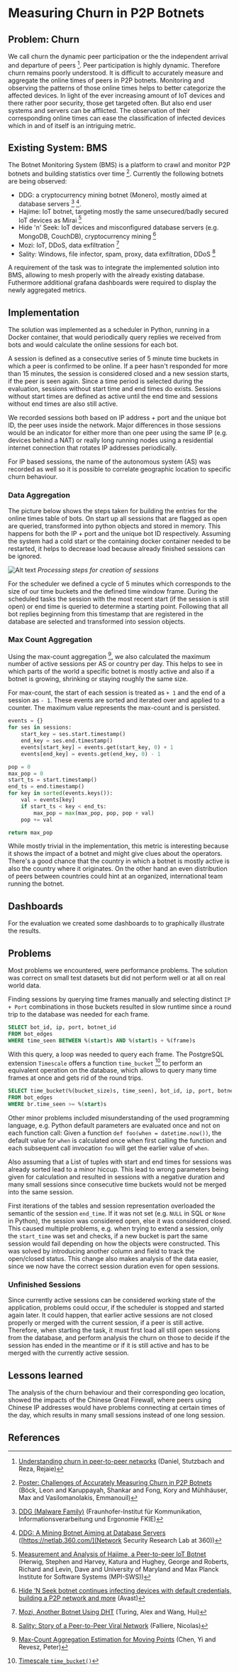 # Measuring Churn in P2P Botnets

## Problem: Churn

We call churn the dynamic peer participation or the the independent arrival and departure of peers [^churn]. Peer participation is highly dynamic. Therefore churn remains poorly understood. It is difficult to accurately measure and aggregate the online times of peers in P2P botnets. Monitoring and observing the patterns of those online times helps to better categorize the affected devices. In light of the ever increasing amount of IoT devices and there rather poor security, those get targeted often. But also end user systems and servers can be afflicted. The observation of their corresponding online times can ease the classification of infected devices which in and of itself is an intriguing metric.

## Existing System: BMS

The Botnet Monitoring System (BMS) is a platform to crawl and monitor P2P botnets and building statistics over time [^bms].
Currently the following botnets are being observed:

* DDG: a cryptocurrency mining botnet (Monero), mostly aimed at database servers [^ddg] [^ddg_netlab].
* Hajime: IoT botnet, targeting mostly the same unsecured/badly secured IoT devices as Mirai [^hajime]
* Hide 'n' Seek: IoT devices and misconfigured database servers (e.g. MongoDB, CouchDB), cryptocurrency mining [^hns]
* Mozi: IoT, DDoS, data exfiltration [^mozi]
* Sality: Windows, file infector, spam, proxy, data exfiltration, DDoS [^sality]

A requirement of the task was to integrate the implemented solution into BMS, allowing to mesh properly with the already existing database. Futhermore additional grafana dashboards were required to display the newly aggregated metrics.

## Implementation

The solution was implemented as a scheduler in Python, running in a Docker container, that would periodically query replies we received from bots and would calculate the online sessions for each bot.

A session is defined as a consecutive series of 5 minute time buckets in which a peer is confirmed to be online. If a peer hasn't responded for more than 15 minutes, the session is considered closed and a new session starts, if the peer is seen again. Since a time period is selected during the evaluation, sessions without start time and end times do exists. Sessions without start times are defined as active until the end time and sessions without end times are also still active. 

We recorded sessions both based on IP address + port and the unique bot ID, the peer uses inside the network.
Major differences in those sessions would be an indicator for either more than one peer using the same IP (e.g. devices behind a NAT) or really long running nodes using a residential internet connection that rotates IP addresses periodically.

For IP based sessions, the name of the autonomous system (AS) was recorded as well so it is possible to correlate geographic location to specific churn behaviour.

### Data Aggregation

The picture below shows the steps taken for building the entries for the online times table of bots. On start up all sessions that are flagged as open are queried, transformed into python objects and stored in memory. This happens for both the IP + port and the unique bot ID respectively. Assuming the system had a cold start or the containing docker container needed to be restarted, it helps to decrease load because already finished sessions can be ignored.

![Alt text](process_churn.svg)
*Processing steps for creation of sessions*

For the scheduler we defined a cycle of 5 minutes which corresponds to the size of our time buckets and the defined time window frame. During the scheduled tasks the session with the most recent start (if the session is still open) or end time is queried to determine a starting point. Following that all bot replies beginning from this timestamp that are registered in the database are selected and transformed into session objects.

### Max Count Aggregation

Using the max-count aggregation [^maxcount], we also calculated the maximum number of active sessions per AS or country per day.
This helps to see in which parts of the world a specific botnet is mostly active and also if a botnet is growing, shrinking or staying roughly the same size.

For max-count, the start of each session is treated as `+ 1` and the end of a session as `- 1`.
These events are sorted and iterated over and applied to a counter.
The maximum value represents the max-count and is persisted.

```python
events = {}
for ses in sessions:
    start_key = ses.start.timestamp()
    end_key = ses.end.timestamp()
    events[start_key] = events.get(start_key, 0) + 1
    events[end_key] = events.get(end_key, 0) - 1

pop = 0
max_pop = 0
start_ts = start.timestamp()
end_ts = end.timestamp()
for key in sorted(events.keys()):
    val = events[key]
    if start_ts < key < end_ts:
        max_pop = max(max_pop, pop, pop + val)
    pop += val

return max_pop
```

While mostly trivial in the implementation, this metric is interesting because it shows the impact of a botnet and might give clues about the operators.
There's a good chance that the country in which a botnet is mostly active is also the country where it originates.
On the other hand an even distribution of peers between countries could hint at an organized, international team running the botnet.

## Dashboards

For the evaluation we created some dashboards to to graphically illustrate the results. 

## Problems

Most problems we encountered, were performance problems. The solution was correct on small test datasets but did not perform well or at all on real world data.

Finding sessions by querying time frames manually and selecting distinct `IP + Port` combinations in those buckets resulted in slow runtime since a round trip to the database was needed for each frame.

```sql
SELECT bot_id, ip, port, botnet_id
FROM bot_edges
WHERE time_seen BETWEEN %(start)s AND %(start)s + %(frame)s
```

With this query, a loop was needed to query each frame.
The PostgreSQL extension `Timescale` offers a function `time_bucket` [^time_bucket] to perform an equivalent operation on the database, which allows to query many time frames at once and gets rid of the round trips.

```sql
SELECT time_bucket(%(bucket_size)s, time_seen), bot_id, ip, port, botnet_id
FROM bot_edges
WHERE br.time_seen >= %(start)s
```

Other minor problems included misunderstanding of the used programming language, e.g. Python default parameters are evaluated once and not on each function call:
Given a function `def foo(when = datetime.now())`, the default value for `when` is calculated once when first calling the function and each subsequent call invocation `foo` will get the earlier value of `when`.

Also assuming that a List of tuples with start and end times for sessions was already sorted lead to a minor hiccup. This lead to wrong parameters being given for calculation and resulted in sessions with a negative duration and many small sessions since consecutive time buckets would not be merged into the same session.

First iterations of the tables and session representation overloaded the semantic of the session `end_time`.
If it was not set (e.g. `NULL` in SQL or `None` in Python), the session was considered open, else it was considered closed.
This caused multiple problems, e.g. when trying to extend a session, only the `start_time` was set and checks, if a new bucket is part the same session would fail depending on how the objects were constructed.
This was solved by introducing another column and field to track the open/closed status.
This change also makes analysis of the data easier, since we now have the correct session duration even for open sessions.

### Unfinished Sessions

Since currently active sessions can be considered working state of the application, problems could occur, if the scheduler is stopped and started again later.
It could happen, that earlier active sessions are not closed properly or merged with the current session, if a peer is still active.
Therefore, when starting the task, it must first load all still open sessions from the database, and perform analysis the churn on those to decide if the session has ended in the meantime or if it is still active and has to be merged with the currently active session.

## Lessons learned

The analysis of the churn behaviour and their corresponding geo location, showed the impacts of the Chinese Great Firewall, where peers using Chinese IP addresses would have problems connecting at certain times of the day, which results in many small sessions instead of one long session.

## References

[^bms]: [Poster: Challenges of Accurately Measuring Churn in P2P Botnets](https://dl.acm.org/doi/10.1145/3319535.3363281) (Böck, Leon and Karuppayah, Shankar and Fong, Kory and Mühlhäuser, Max and Vasilomanolakis, Emmanouil)
[^ddg]: [DDG (Malware Family)](https://malpedia.caad.fkie.fraunhofer.de/details/elf.ddg) (Fraunhofer-Institut für Kommunikation, Informationsverarbeitung und Ergonomie FKIE)
[^ddg_netlab]: [DDG: A Mining Botnet Aiming at Database Servers](https://blog.netlab.360.com/ddg-a-mining-botnet-aiming-at-database-servers/) ([https://netlab.360.com/](Network Security Research Lab at 360))
[^hajime]: [Measurement and Analysis of Hajime, a Peer-to-peer IoT Botnet](https://par.nsf.gov/servlets/purl/10096257) (Herwig, Stephen and Harvey, Katura and Hughey, George and Roberts, Richard and Levin, Dave and University of Maryland and Max Planck Institute for Software Systems (MPI-SWS))
[^hns]: [Hide ‘N Seek botnet continues infecting devices with default credentials, building a P2P network and more](https://blog.avast.com/hide-n-seek-botnet-continues) (Avast)
[^mozi]: [Mozi, Another Botnet Using DHT](https://blog.netlab.360.com/mozi-another-botnet-using-dht/) (Turing, Alex and Wang, Hui)
[^sality]: [Sality: Story of a Peer-to-Peer Viral Network](https://web.archive.org/web/20120403180815/http://www.symantec.com/content/en/us/enterprise/media/security_response/whitepapers/sality_peer_to_peer_viral_network.pdf) (Falliere, Nicolas)
[^time_bucket]: [Timescale `time_bucket()`](https://docs.timescale.com/api/latest/hyperfunctions/time_bucket/)
[^maxcount]: [Max-Count Aggregation Estimation for Moving Points](https://ieeexplore.ieee.org/abstract/document/1314426) (Chen, Yi and Revesz, Peter)
[^churn]: [Understanding churn in peer-to-peer networks](https://dl.acm.org/doi/abs/10.1145/1177080.1177105) (Daniel, Stutzbach and Reza, Rejaie)
